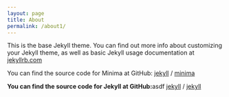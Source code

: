 ```yaml
---
layout: page
title: About
permalink: /about1/
---
```


This is the base Jekyll theme. You can find out more info about customizing your Jekyll theme, as well as basic Jekyll usage documentation at [jekyllrb.com](https://jekyllrb.com/)

You can find the source code for Minima at GitHub:
[jekyll][jekyll-organization] /
[minima](https://github.com/jekyll/minima)

<strong>You can find the source code for Jekyll at GitHub:</strong>asdf
[jekyll][jekyll-organization] /
[jekyll](https://github.com/jekyll/jekyll)


[jekyll-organization]: https://github.com/jekyll
